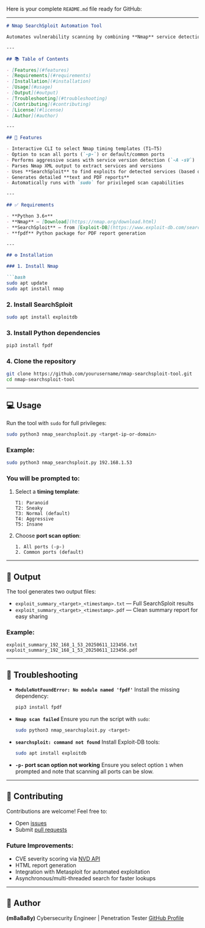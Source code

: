 Here is your complete `README.md` file ready for GitHub:

---

````markdown
# Nmap SearchSploit Automation Tool

Automates vulnerability scanning by combining **Nmap** service detection with **SearchSploit** vulnerability lookup. Generates organized text and PDF reports summarizing discovered exploits.

---

## 📚 Table of Contents

- [Features](#features)
- [Requirements](#requirements)
- [Installation](#installation)
- [Usage](#usage)
- [Output](#output)
- [Troubleshooting](#troubleshooting)
- [Contributing](#contributing)
- [License](#license)
- [Author](#author)

---

## 🚀 Features

- Interactive CLI to select Nmap timing templates (T1–T5)
- Option to scan all ports (`-p-`) or default/common ports
- Performs aggressive scans with service version detection (`-A -sV`)
- Parses Nmap XML output to extract services and versions
- Uses **SearchSploit** to find exploits for detected services (based on product + major version)
- Generates detailed **text and PDF reports**
- Automatically runs with `sudo` for privileged scan capabilities

---

## ✅ Requirements

- **Python 3.6+**
- **Nmap** – [Download](https://nmap.org/download.html)
- **SearchSploit** – from [Exploit-DB](https://www.exploit-db.com/searchsploit)
- **fpdf** Python package for PDF report generation

---

## ⚙️ Installation

### 1. Install Nmap

```bash
sudo apt update
sudo apt install nmap
````

### 2. Install SearchSploit

```bash
sudo apt install exploitdb
```

### 3. Install Python dependencies

```bash
pip3 install fpdf
```

### 4. Clone the repository

```bash
git clone https://github.com/yourusername/nmap-searchsploit-tool.git
cd nmap-searchsploit-tool
```

---

## 💻 Usage

Run the tool with `sudo` for full privileges:

```bash
sudo python3 nmap_searchsploit.py <target-ip-or-domain>
```

### Example:

```bash
sudo python3 nmap_searchsploit.py 192.168.1.53
```

### You will be prompted to:

1. Select a **timing template**:

   ```
   T1: Paranoid
   T2: Sneaky
   T3: Normal (default)
   T4: Aggressive
   T5: Insane
   ```

2. Choose **port scan option**:

   ```
   1. All ports (-p-)
   2. Common ports (default)
   ```

---

## 📄 Output

The tool generates two output files:

* `exploit_summary_<target>_<timestamp>.txt` — Full SearchSploit results
* `exploit_summary_<target>_<timestamp>.pdf` — Clean summary report for easy sharing

### Example:

```
exploit_summary_192_168_1_53_20250611_123456.txt
exploit_summary_192_168_1_53_20250611_123456.pdf
```

---

## 🧰 Troubleshooting

* **`ModuleNotFoundError: No module named 'fpdf'`**
  Install the missing dependency:

  ```bash
  pip3 install fpdf
  ```

* **`Nmap scan failed`**
  Ensure you run the script with `sudo`:

  ```bash
  sudo python3 nmap_searchsploit.py <target>
  ```

* **`searchsploit: command not found`**
  Install Exploit-DB tools:

  ```bash
  sudo apt install exploitdb
  ```

* **`-p-` port scan option not working**
  Ensure you select option `1` when prompted and note that scanning all ports can be slow.

---

## 🤝 Contributing

Contributions are welcome!
Feel free to:

* Open [issues](https://github.com/yourusername/nmap-searchsploit-tool/issues)
* Submit [pull requests](https://github.com/yourusername/nmap-searchsploit-tool/pulls)

### Future Improvements:

* CVE severity scoring via [NVD API](https://nvd.nist.gov)
* HTML report generation
* Integration with Metasploit for automated exploitation
* Asynchronous/multi-threaded search for faster lookups

---


## 👤 Author

**(m8a8a8y)**
Cybersecurity Engineer | Penetration Tester
[GitHub Profile](https://github.com/m8a8a8y)

```


